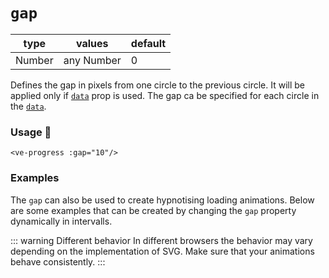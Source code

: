 # `gap`

<Badge class="mt-2" type="success" text="Animated" />

| type   | values     | default |
|--------|------------|---------|
| Number | any Number | 0       |

Defines the gap in pixels from one circle to the previous circle. It will be applied only if [`data`](data.md) prop is used.
The gap ca be specified for each circle in the [`data`](data.md).

### Usage 📜

```vue
<ve-progress :gap="10"/>
```

### Examples

<gap class="mb-16">
<template #code="{ progress, gap }">
<CodeGroup>
<CodeGroupItem >

```vue:no-v-pre
<template>
  <ve-progress 
    :progress="{{ progress }}" 
    :gap="{{ gap }}"
    :data="[
      {
        color: 'blue',
        thickness: 1
      },
      {
        color: 'red',
        thickness: 3
      },
      {
        color: 'green',
        thickness: 5
      },
      {
        color: 'yellow',
        thickness: 7
      }
    ]"
  />
</template>
```

</CodeGroupItem>
</CodeGroup>
</template>
</gap>

The `gap` can also be used to create hypnotising loading animations. Below are some examples that can be created by changing the
`gap` property dynamically in intervalls.

::: warning Different behavior
In different browsers the behavior may vary depending on the implementation of SVG. Make sure that your animations behave consistently.
:::

<gap-animation>
</gap-animation>
